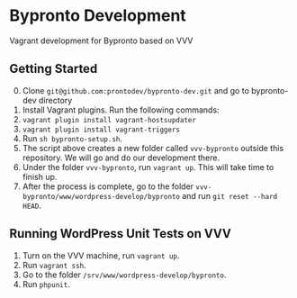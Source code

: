Bypronto Development
====================

Vagrant development for Bypronto based on VVV

Getting Started
---------------

0. Clone `git@github.com:prontodev/bypronto-dev.git` and go to bypronto-dev directory
1. Install Vagrant plugins. Run the following commands:
  1. `vagrant plugin install vagrant-hostsupdater`
  2. `vagrant plugin install vagrant-triggers`
2. Run `sh bypronto-setup.sh`. 
3. The script above creates a new folder called `vvv-bypronto` outside this repository. We will go and do our development there.
4. Under the folder `vvv-bypronto`, run `vagrant up`. This will take time to finish up.
5. After the process is complete, go to the folder `vvv-bypronto/www/wordpress-develop/bypronto` and run `git reset --hard HEAD`.

Running WordPress Unit Tests on VVV
-----------------------------------

1. Turn on the VVV machine, run `vagrant up`.
2. Run `vagrant ssh`.
3. Go to the folder `/srv/www/wordpress-develop/bypronto`.
4. Run `phpunit`.
